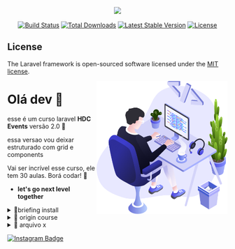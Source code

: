 <p align="center"><a href="https://laravel.com" target="_blank"><img src="https://raw.githubusercontent.com/laravel/art/master/logo-lockup/5%20SVG/2%20CMYK/1%20Full%20Color/laravel-logolockup-cmyk-red.svg" width="400"></a></p>

<p align="center">
<a href="https://travis-ci.org/laravel/framework"><img src="https://travis-ci.org/laravel/framework.svg" alt="Build Status"></a>
<a href="https://packagist.org/packages/laravel/framework"><img src="https://img.shields.io/packagist/dt/laravel/framework" alt="Total Downloads"></a>
<a href="https://packagist.org/packages/laravel/framework"><img src="https://img.shields.io/packagist/v/laravel/framework" alt="Latest Stable Version"></a>
<a href="https://packagist.org/packages/laravel/framework"><img src="https://img.shields.io/packagist/l/laravel/framework" alt="License"></a>
</p>


## License

The Laravel framework is open-sourced software licensed under the [MIT license](https://opensource.org/licenses/MIT).


<img align="right" src="https://github.com/fergracianoo/fergracianoo/blob/master/images/illustration.png" width="300"/>


# Olá dev 👋

esse é um curso laravel **HDC Events** versão 2.0 🤩

essa versao vou deixar estruturado com grid e components


Vai ser incrível esse curso, ele tem 30 aulas. Borá codar! 🚀 

- **let's go next level together**

<details>
  <summary>📃briefing install</summary>
  
  ## instalação
  - instalar o xampp
  - instalar o vs code
  - composer create-project --prefer-dist laravel/laravel laravel-grid-components
  - pra iniciar o projeto: php artisan serve
  - php artisan make:controller EventGeralController
  - php artisan make:component button
  - php artisan make:component footer 
  - configure o .env depois = php artisan migrate // precisa rodar o XAMPP antes
</details>

<details>
  <summary>📃 origin course</summary>
  
  ## Matheus Battisti - Hora de Codar
  - professor: Matheus Battisti
  - canal: Hora de Codar
  - [link da primeira aula do curso](https://www.youtube.com/watch?v=qH7rsZBENJo&list=PLnDvRpP8BnewYKI1n2chQrrR4EYiJKbUG&index=1)
  - 
</details>


<details>
  <summary>📃 arquivo x </summary>
    
  -  Comados git bash
    
  -  Aprendendo a usar o nano
    
  - nano codigos-vs-code.txt  // esse comado cria um arquivo txt
    
  - esse comado abre o aquivo txt = start notepad.exe codigos-vs-code.txt
    
  - esse comado abre pasta a onde vc ta = start explorer . // sem o ponto abre no padrao, com abre onde vc ta
    
  - esse comado abre o opera e pesquisa no google sobre Elon musk = start opera  https://www.google.com.br/search?q=Elon+Musk
    
  - abre meu site usando o opera como navegador = start opera gabrielfernandesweb.online
    
  - Atalhos vs code
    
  - vc seleciona um nome e depois usa esse comado, ai vc vai poder modificar todo seu código mudado uma única linha
    
    Ctrl+shift+l
    
  - pode selecioar varios assuntos e mudar todos de uma vez
    
    Ctrl+d
</details>


[![Instagram Badge](https://img.shields.io/badge/-Gabriel.Fernandes.f-6633cc?style=flat-square&labelColor=6633cc&logo=instagram&logoColor=white&link=https://www.instagram.com/Gabriel.Fernandes.f/)](https://www.instagram.com/Gabriel.Fernandes.f/) 



